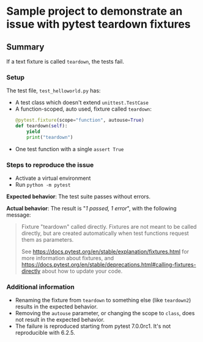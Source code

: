 # Sample project to demonstrate an issue with pytest teardown fixtures

## Summary

If a text fixture is called `teardown`, the tests fail.

### Setup

The test file, `test_helloworld.py` has:

* A test class which doesn't extend `unittest.TestCase`
* A function-scoped, auto used, fixture called `teardown`:
    ```python
    @pytest.fixture(scope="function", autouse=True)
    def teardown(self):
        yield
        print("teardown")
    ```
* One test function with a single `assert True`

### Steps to reproduce the issue

* Activate a virtual environment
* Run `python -m pytest`

**Expected behavior**:
The test suite passes without errors.

**Actual behavior**:
The result is "*1 passed, 1 error*", with the following message:
> Fixture "teardown" called directly. Fixtures are not meant to be called directly,
> but are created automatically when test functions request them as parameters.
> 
> See https://docs.pytest.org/en/stable/explanation/fixtures.html for more information about fixtures, and
> https://docs.pytest.org/en/stable/deprecations.html#calling-fixtures-directly about how to update your code.

### Additional information
* Renaming the fixture from `teardown` to something else (like `teardown2`) results in the expected behavior.
* Removing the `autouse` parameter, or changing the scope to `class`, does not result in the expected behavior.
* The failure is reproduced starting from pytest 7.0.0rc1. It's not reproducible with 6.2.5.


